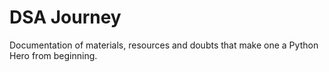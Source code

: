 # DSA Journey

Documentation of materials, resources and doubts that make one a Python Hero from beginning.

